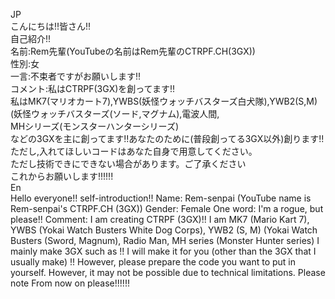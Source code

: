 JP<br>
こんにちは!!皆さん!!<br>自己紹介!!<br>
名前:Rem先輩(YouTubeの名前はRem先輩のCTRPF.CH(3GX))<br>
性別:女<br>
一言:不束者ですがお願いします!!<br>
コメント:私はCTRPF(3GX)を創ってます!!<br>
私はMK7(マリオカート7),YWBS(妖怪ウォッチバスターズ白犬隊),YWB2(S,M)(妖怪ウォッチバスターズ(ソード,マグナム),電波人間,<br>
MHシリーズ(モンスターハンターシリーズ)<br>
などの3GXを主に創ってます!!あなたのために(普段創ってる3GX以外)創ります!!ただし,入れてほしいコードはあなた自身で用意してください。<br>ただし技術できにできない場合があります。ご了承ください<br>
これからお願いします!!!!!!<br>
En<br>
Hello everyone!!
self-introduction!!
Name: Rem-senpai (YouTube name is Rem-senpai's CTRPF.CH (3GX))
Gender: Female
One word: I'm a rogue, but please!!
Comment: I am creating CTRPF (3GX)!!
I am MK7 (Mario Kart 7), YWBS (Yokai Watch Busters White Dog Corps), YWB2 (S, M) (Yokai Watch Busters (Sword, Magnum), Radio Man,
MH series (Monster Hunter series)
I mainly make 3GX such as !! I will make it for you (other than the 3GX that I usually make) !! However, please prepare the code you want to put in yourself.
However, it may not be possible due to technical limitations. Please note
From now on please!!!!!!
